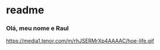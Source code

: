 # readme
### Olá, meu nome e Raul ###

https://media1.tenor.com/m/rhJSERMrXp4AAAAC/hoe-life.gif











